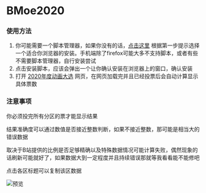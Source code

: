BMoe2020
=======================
### 使用方法


1. 你可能需要一个脚本管理器，如果你没有的话，[点击这里](https://greasyfork.org/zh-CN#home-step-1) 根据第一步提示选择一个适合你浏览器的安装。手机端除了firefox可能大多不支持脚本，或者有些不需要脚本管理器，自行安装尝试
2. 点击安装脚本，应该会弹出一个让你确认安装在浏览器上的窗口，确认安装
3. 打开 [2020年度动画大选](https://www.bilibili.com/blackboard/AOY2020.html) 网页，在网页加载完并且已经投票后会自动计算显示具体票数

### 注意事项

你必须投完所有分区的票才能显示结果

结果准确度可以通过数值是否接近整数判断，如果不接近整数，那可能是相当大的错误数据

取决于B站提供的比例是否足够精确以及特殊数据情况可能计算失败，偶然现象的话刷新可能就好了，如果数据大到一定程度并且持续错误那就等我看看能不能修吧

点击各区标题可以复制该区数据

![预览](https://github.com/indefined/UserScripts/raw/master/BMoe2020/preview.jpg)
